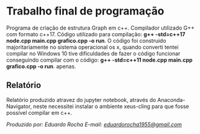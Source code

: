 # Trabalho final de programação
Programa de criação de estrutura Graph em c++.
Compilador utilizado G++ com formato c++17.
Código utilizado para compilação:
__g++ -std=c++17 node.cpp main.cpp grafico.cpp -o run__.
O código foi construido majoritariamente no sistema operacional os x, quando
converti tentei compilar no Windows 10 tive dificuldades de fazer o código funcionar conseguindo 
compilar com o código: __g++ -std=c++11 node.cpp main.cpp grafico.cpp -o run__. apenas.

## Relatório
Relatório produzido atravez do jupyter notebook, através do Anaconda-Navigator, neste 
necessitei instalar o ambiente xeus-cling para que fosse possível compilar em c++.


*Produzido por: Eduardo Rocha*
*E-mail: eduardorocha1955@gmail.com*

